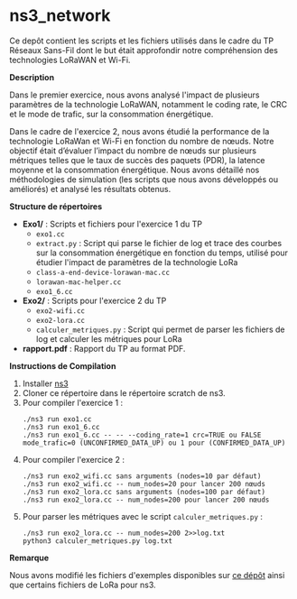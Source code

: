 # ns3_network


Ce depôt contient les scripts et les fichiers utilisés dans le cadre du TP Réseaux Sans-Fil dont le but était approfondir notre compréhension des technologies LoRaWAN et Wi-Fi.

**Description**

Dans le premier exercice, nous avons analysé l'impact de plusieurs paramètres de la technologie LoRaWAN, notamment le coding rate, le CRC et le mode de trafic, sur la consommation énergétique.

Dans le cadre de l'exercice 2, nous avons étudié la performance de la technologie LoRaWan et Wi-Fi en fonction du nombre de nœuds. Notre objectif était d’évaluer l’impact du nombre de nœuds sur plusieurs métriques telles que le taux de succès des paquets (PDR), la latence moyenne et la consommation énergétique. Nous avons détaillé nos méthodologies de simulation (les scripts que nous avons développés ou améliorés) et analysé les résultats obtenus.

**Structure de répertoires**
- **Exo1/** : Scripts et fichiers pour l'exercice 1 du TP
  - `exo1.cc`
  - `extract.py` : Script qui parse le fichier de log et trace des courbes sur la consommation énergétique en fonction du temps, utilisé pour étudier l'impact de paramètres de la technologie LoRa
  - `class-a-end-device-lorawan-mac.cc`
  - `lorawan-mac-helper.cc`
  - `exo1_6.cc`
- **Exo2/** : Scripts pour l'exercice 2 du TP
  - `exo2-wifi.cc`
  - `exo2-lora.cc`
  - `calculer_metriques.py` : Script qui permet de parser les fichiers de log et calculer les métriques pour LoRa
- **rapport.pdf** : Rapport du TP au format PDF.

**Instructions de Compilation**
1. Installer [ns3](https://www.nsnam.org/releases/ns-3-41/)
2. Cloner ce répertoire dans le répertoire scratch de ns3.
3. Pour compiler l'exercice 1 :
   ```
   ./ns3 run exo1.cc
   ./ns3 run exo1_6.cc
   ./ns3 run exo1_6.cc -- -- --coding_rate=1 crc=TRUE ou FALSE mode_trafic=0 (UNCONFIRMED_DATA_UP) ou 1 pour (CONFIRMED_DATA_UP)
   ```
4. Pour compiler l'exercice 2 :
   ```
   ./ns3 run exo2_wifi.cc sans arguments (nodes=10 par défaut)
   ./ns3 run exo2_wifi.cc -- num_nodes=20 pour lancer 200 nœuds
   ./ns3 run exo2_lora.cc sans arguments (nodes=100 par défaut)
   ./ns3 run exo2_lora.cc -- num_nodes=200 pour lancer 200 nœuds
   ```
5. Pour parser les métriques avec le script `calculer_metriques.py` :
   ```
   ./ns3 run exo2_lora.cc -- num_nodes=200 2>>log.txt
   python3 calculer_metriques.py log.txt
   ```

**Remarque**

Nous avons modifié les fichiers d'exemples disponibles sur [ce dépôt](https://github.com/signetlabdei/lorawan) ainsi que certains fichiers de LoRa pour ns3.
